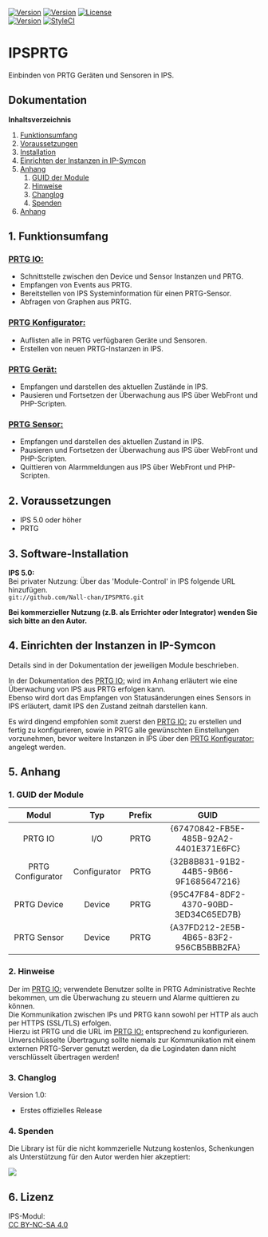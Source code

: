 [![Version](https://img.shields.io/badge/Symcon-PHPModul-red.svg)](https://www.symcon.de/service/dokumentation/entwicklerbereich/sdk-tools/sdk-php/)
[![Version](https://img.shields.io/badge/Modul%20Version-1.00-blue.svg)]()
[![License](https://img.shields.io/badge/License-CC%20BY--NC--SA%204.0-green.svg)](https://creativecommons.org/licenses/by-nc-sa/4.0/)  
[![Version](https://img.shields.io/badge/Symcon%20Version-5.0%20%3E-green.svg)](https://www.symcon.de/forum/threads/37412-IP-Symcon-5-0-%28Testing%29)
[![StyleCI](https://styleci.io/repos/132882302/shield?style=flat)](https://styleci.io/repos/132882302)  

# IPSPRTG 
Einbinden von PRTG Geräten und Sensoren in IPS.  

## Dokumentation

**Inhaltsverzeichnis**

1. [Funktionsumfang](#1-funktionsumfang)  
2. [Voraussetzungen](#2-voraussetzungen)  
3. [Installation](#3-installation)  
4. [Einrichten der Instanzen in IP-Symcon](#4-einrichten-der-instanzen-in-ip-symcon)
5. [Anhang](#5-anhang)  
    1. [GUID der Module](#1-guid-der-module)
    2. [Hinweise](#2-hinweise)
    3. [Changlog](#3-changlog)
    4. [Spenden](#4-spenden)
6. [Anhang](#6-anhang)  

## 1. Funktionsumfang

### [PRTG IO:](PRTGIO/)  

 - Schnittstelle zwischen den Device und Sensor Instanzen und PRTG.  
 - Empfangen von Events aus PRTG.  
 - Bereitstellen von IPS Systeminformation für einen PRTG-Sensor.  
 - Abfragen von Graphen aus PRTG.  

### [PRTG Konfigurator:](PRTGConfigurator/)  

 - Auflisten alle in PRTG verfügbaren Geräte und Sensoren.  
 - Erstellen von neuen PRTG-Instanzen in IPS.  

### [PRTG Gerät:](PRTGDevice/)  

 - Empfangen und darstellen des aktuellen Zustände in IPS.  
 - Pausieren und Fortsetzen der Überwachung aus IPS über WebFront und PHP-Scripten.  

### [PRTG Sensor:](PRTGSensor/)  

 - Empfangen und darstellen des aktuellen Zustand in IPS.  
 - Pausieren und Fortsetzen der Überwachung aus IPS über WebFront und PHP-Scripten.  
 - Quittieren von Alarmmeldungen aus IPS über WebFront und PHP-Scripten.  

## 2. Voraussetzungen

 - IPS 5.0 oder höher  
 - PRTG

## 3. Software-Installation

**IPS 5.0:**  
   Bei privater Nutzung: Über das 'Module-Control' in IPS folgende URL hinzufügen.  
    `git://github.com/Nall-chan/IPSPRTG.git`  

   **Bei kommerzieller Nutzung (z.B. als Errichter oder Integrator) wenden Sie sich bitte an den Autor.**  

## 4. Einrichten der Instanzen in IP-Symcon

Details sind in der Dokumentation der jeweiligen Module beschrieben.  

In der Dokumentation des [PRTG IO:](PRTGIO/) wird im Anhang erläutert wie eine Überwachung von IPS aus PRTG erfolgen kann.  
Ebenso wird dort das Empfangen von Statusänderungen eines Sensors in IPS erläutert, damit IPS den Zustand zeitnah darstellen kann.  

Es wird dingend empfohlen somit zuerst den [PRTG IO:](PRTGIO/) zu erstellen und fertig zu konfigurieren, sowie in PRTG alle gewünschten Einstellungen vorzunehmen, bevor weitere Instanzen in IPS über den [PRTG Konfigurator:](PRTGConfigurator/) angelegt werden.  


## 5. Anhang

###  1. GUID der Module

 
| Modul              | Typ          |Prefix  | GUID                                   |
| :----------------: | :----------: | :----: | :------------------------------------: |
| PRTG IO            | I/O          | PRTG   | {67470842-FB5E-485B-92A2-4401E371E6FC} |
| PRTG Configurator  | Configurator | PRTG   | {32B8B831-91B2-44B5-9B66-9F1685647216} |
| PRTG Device        | Device       | PRTG   | {95C47F84-8DF2-4370-90BD-3ED34C65ED7B} |
| PRTG Sensor        | Device       | PRTG   | {A37FD212-2E5B-4B65-83F2-956CB5BBB2FA} |


### 2. Hinweise  

Der im [PRTG IO:](PRTGIO/) verwendete Benutzer sollte in PRTG Administrative Rechte bekommen, um die Überwachung zu steuern und Alarme quittieren zu können.  
Die Kommunikation zwischen IPs und PRTG kann sowohl per HTTP als auch per HTTPS (SSL/TLS) erfolgen.  
Hierzu ist PRTG und die URL im [PRTG IO:](PRTGIO/) entsprechend zu konfigurieren.
Unverschlüsselte Übertragung sollte niemals zur Kommunikation mit einem externen PRTG-Server genutzt werden, da die Logindaten dann nicht verschlüsselt übertragen werden!  

### 3. Changlog

Version 1.0:  
 - Erstes offizielles Release  

### 4. Spenden  
  
  Die Library ist für die nicht kommzerielle Nutzung kostenlos, Schenkungen als Unterstützung für den Autor werden hier akzeptiert:  

<a href="https://www.paypal.com/cgi-bin/webscr?cmd=_s-xclick&hosted_button_id=G2SLW2MEMQZH2" target="_blank"><img src="https://www.paypalobjects.com/de_DE/DE/i/btn/btn_donate_LG.gif" border="0" /></a>

## 6. Lizenz

  IPS-Modul:  
  [CC BY-NC-SA 4.0](https://creativecommons.org/licenses/by-nc-sa/4.0/)  
 
